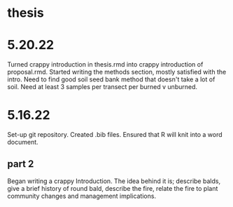 # thesis

# 5.20.22

Turned crappy introduction in thesis.rmd into crappy introduction of proposal.rmd. Started writing the methods section, mostly satisfied with the intro. Need to find good soil seed bank method that doesn't take a lot of soil.
Need at least 3 samples per transect per burned v unburned.

# 5.16.22

Set-up git repository. Created .bib files. Ensured that R will knit into a word document.

## part 2

Began writing a crappy Introduction. The idea behind it is; describe balds, give a brief history of round bald, describe the fire, relate the fire to plant community changes and management implications.